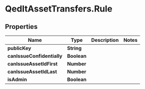 # QedItAssetTransfers.Rule

## Properties
Name | Type | Description | Notes
------------ | ------------- | ------------- | -------------
**publicKey** | **String** |  | 
**canIssueConfidentially** | **Boolean** |  | 
**canIssueAssetIdFirst** | **Number** |  | 
**canIssueAssetIdLast** | **Number** |  | 
**isAdmin** | **Boolean** |  | 


